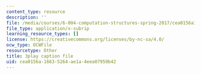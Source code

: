 ```yaml
---
content_type: resource
description: ''
file: /media/courses/6-004-computation-structures-spring-2017/cea0156a16635264ae1a4eea07959b42_m42nkRJwCKY.vtt
file_type: application/x-subrip
learning_resource_types: []
license: https://creativecommons.org/licenses/by-nc-sa/4.0/
ocw_type: OCWFile
resourcetype: Other
title: 3play caption file
uid: cea0156a-1663-5264-ae1a-4eea07959b42
---
```

